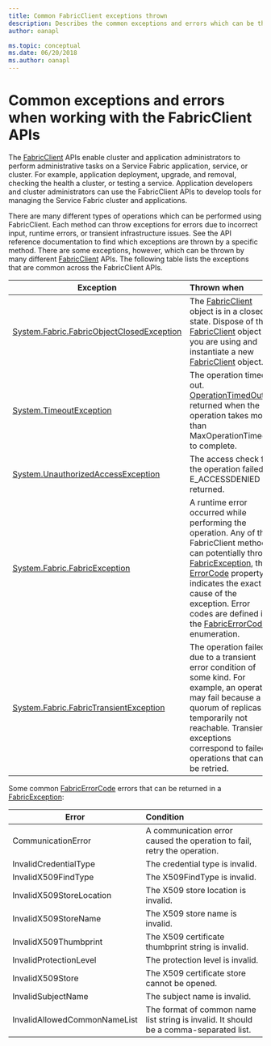 ```yaml
---
title: Common FabricClient exceptions thrown 
description: Describes the common exceptions and errors which can be thrown by the FabricClient APIs while performing application and cluster management operations.
author: oanapl

ms.topic: conceptual
ms.date: 06/20/2018
ms.author: oanapl
---
```

# Common exceptions and errors when working with the FabricClient APIs
The [FabricClient](https://docs.microsoft.com/dotnet/api/system.fabric.fabricclient) APIs enable cluster and application administrators to perform administrative tasks on a Service Fabric application, service, or cluster. For example, application deployment, upgrade, and removal, checking the health a cluster, or testing a service. Application developers and cluster administrators can use the FabricClient APIs to develop tools for managing the Service Fabric cluster and applications.

There are many different types of operations which can be performed using FabricClient.  Each method can throw exceptions for errors due to incorrect input, runtime errors, or transient infrastructure issues.  See the API reference documentation to find which exceptions are thrown by a specific method. There are some exceptions, however, which can be thrown by many different [FabricClient](https://docs.microsoft.com/dotnet/api/system.fabric.fabricclient) APIs. The following table lists the exceptions that are common across the FabricClient APIs.

| Exception | Thrown when |
| --- |:--- |
| [System.Fabric.FabricObjectClosedException](https://docs.microsoft.com/dotnet/api/system.fabric.fabricobjectclosedexception) |The [FabricClient](https://docs.microsoft.com/dotnet/api/system.fabric.fabricclient) object is in a closed state. Dispose of the [FabricClient](https://docs.microsoft.com/dotnet/api/system.fabric.fabricclient) object you are using and instantiate a new [FabricClient](https://docs.microsoft.com/dotnet/api/system.fabric.fabricclient) object. |
| [System.TimeoutException](https://docs.microsoft.com/dotnet/core/api/system.timeoutexception) |The operation timed out. [OperationTimedOut](https://docs.microsoft.com/dotnet/api/system.fabric.fabricerrorcode) is returned when the operation takes more than MaxOperationTimeout to complete. |
| [System.UnauthorizedAccessException](https://docs.microsoft.com/dotnet/core/api/system.unauthorizedaccessexception) |The access check for the operation failed. E_ACCESSDENIED is returned. |
| [System.Fabric.FabricException](https://docs.microsoft.com/dotnet/api/system.fabric.fabricexception) |A runtime error occurred while performing the operation. Any of the FabricClient methods can potentially throw [FabricException](https://docs.microsoft.com/dotnet/api/system.fabric.fabricexception), the [ErrorCode](https://docs.microsoft.com/dotnet/api/system.fabric.fabricexception.ErrorCode) property indicates the exact cause of the exception. Error codes are defined in the [FabricErrorCode](https://docs.microsoft.com/dotnet/api/system.fabric.fabricerrorcode) enumeration. |
| [System.Fabric.FabricTransientException](https://docs.microsoft.com/dotnet/api/system.fabric.fabrictransientexception) |The operation failed due to a transient error condition of some kind. For example, an operation may fail because a quorum of replicas is temporarily not reachable. Transient exceptions correspond to failed operations that can be retried. |

Some common [FabricErrorCode](https://docs.microsoft.com/dotnet/api/system.fabric.fabricerrorcode) errors that can be returned in a [FabricException](https://docs.microsoft.com/dotnet/api/system.fabric.fabricexception):

| Error | Condition |
| --- |:--- |
| CommunicationError |A communication error caused the operation to fail, retry the operation. |
| InvalidCredentialType |The credential type is invalid. |
| InvalidX509FindType |The X509FindType is invalid. |
| InvalidX509StoreLocation |The X509 store location is invalid. |
| InvalidX509StoreName |The X509 store name is invalid. |
| InvalidX509Thumbprint |The X509 certificate thumbprint string is invalid. |
| InvalidProtectionLevel |The protection level is invalid. |
| InvalidX509Store |The X509 certificate store cannot be opened. |
| InvalidSubjectName |The subject name is invalid. |
| InvalidAllowedCommonNameList |The format of common name list string is invalid. It should be a comma-separated list. |

